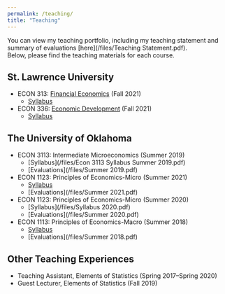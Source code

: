```yaml
---
permalink: /teaching/
title: "Teaching"
---
```



You can view my teaching portfolio, including my teaching statement and summary of evaluations [here](/files/Teaching Statement.pdf).  
Below, please find the teaching materials for each course.

## St. Lawrence University
- ECON 313: [Financial Economics](/teaching/financial/) (Fall 2021)
    - [Syllabus](/files/ECON313_1_Syllabus.pdf)
- ECON 336: [Economic Development](/teaching/economic_development/) (Fall 2021)
    - [Syllabus](/files/ECON336_Syllabus.pdf) 

## The University of Oklahoma  
- ECON 3113: Intermediate Microeconomics (Summer 2019)
    - [Syllabus](/files/Econ 3113 Syllabus Summer 2019.pdf) 
    - [Evaluations](/files/Summer 2019.pdf)
- ECON 1123: Principles of Economics-Micro (Summer 2021)
    - [Syllabus](/files/Syllabus__2021_OU.pdf) 
    - [Evaluations](/files/Summer 2021.pdf)
- ECON 1123: Principles of Economics-Micro (Summer 2020)
    - [Syllabus](/files/Syllabus 2020.pdf) 
    - [Evaluations](/files/Summer 2020.pdf)
- ECON 1113: Principles of Economics-Macro (Summer 2018)
    - [Syllabus](/files/Syllabus.pdf) 
    - [Evaluations](/files/Summer 2018.pdf)


## Other Teaching Experiences
- Teaching Assistant, Elements of Statistics (Spring 2017–Spring 2020)
- Guest Lecturer, Elements of Statistics  (Fall 2019)




